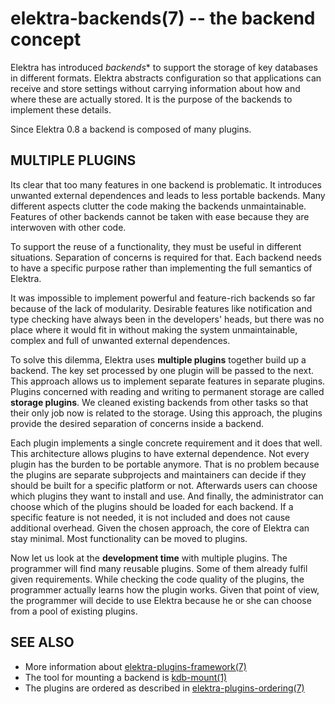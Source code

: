 elektra-backends(7) -- the backend concept
==========================================

Elektra has introduced *backends** to support the storage of
key databases in different formats.
Elektra abstracts configuration so that applications can receive
and store settings without carrying information
about how and where these are actually stored.
It is the purpose of the backends to implement these details.

Since Elektra 0.8 a backend is composed of many plugins.

## MULTIPLE PLUGINS

Its clear that too many features in one backend is
problematic.  It introduces unwanted external dependences and leads to
less portable backends.  Many different aspects clutter the code making
the backends unmaintainable.  Features of other backends cannot be taken
with ease because they are interwoven with other code.

To support the reuse of a functionality, they must be useful in different
situations.  Separation of concerns is required for that.  Each backend
needs to have a specific purpose rather than implementing the full
semantics of Elektra.

It was impossible to implement powerful and feature-rich backends so far
because of the lack of modularity.  Desirable features like notification
and type checking have always been in the developers' heads, but there was
no place where it would fit in without making the system unmaintainable,
complex and full of unwanted external dependences.

To solve this dilemma, Elektra uses **multiple plugins** together
build up a backend.  The key set processed by one plugin will be passed
to the next.  This approach allows us to implement separate features
in separate plugins.  Plugins concerned with reading and writing to
permanent storage are called **storage plugins**.
We cleaned existing backends from other tasks so that their only job
now is related to the storage.  Using this approach, the plugins provide
the desired separation of concerns inside a backend.

Each plugin implements a single concrete requirement and it does that
well.  This architecture allows plugins to have external
dependence.  Not every plugin has the burden to be portable anymore.
That is no problem because the plugins are separate subprojects and
maintainers can decide if they should be built for a specific platform
or not.  Afterwards users can choose which plugins they want to install
and use.  And finally, the administrator can choose which of the plugins
should be loaded for each backend.  If a specific feature is not needed,
it is not included and does not cause additional overhead.  Given the
chosen approach, the core of Elektra can stay minimal.
Most functionality can be moved to plugins.

Now let us look at the **development time** with multiple plugins. The
programmer will find many reusable plugins. Some of them already fulfil
given requirements. While checking the code quality of the plugins,
the programmer actually learns how the plugin works. Given that point
of view, the programmer will decide to use Elektra because he or she
can choose from a pool of existing plugins.

## SEE ALSO

- More information about [elektra-plugins-framework(7)](elektra-plugins-framework.md)
- The tool for mounting a backend is [kdb-mount(1)](kdb-mount.md)
- The plugins are ordered as described in [elektra-plugins-ordering(7)](elektra-plugins-ordering.md)
